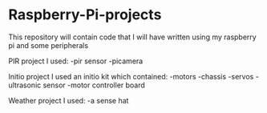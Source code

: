 # Raspberry-Pi-projects
This repository will contain code that I will have written using my raspberry pi and some peripherals

PIR project
I used:
-pir sensor
-picamera

Initio project
I used an initio kit which contained:
-motors
-chassis
-servos
-ultrasonic sensor
-motor controller board

Weather project
I used:
-a sense hat
